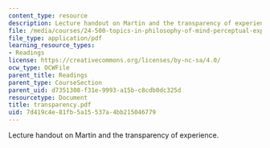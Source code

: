 ```yaml
---
content_type: resource
description: Lecture handout on Martin and the transparency of experience.
file: /media/courses/24-500-topics-in-philosophy-of-mind-perceptual-experience-spring-2007/7d419c4e81fb5a15537a4bb215046779_transparency.pdf
file_type: application/pdf
learning_resource_types:
- Readings
license: https://creativecommons.org/licenses/by-nc-sa/4.0/
ocw_type: OCWFile
parent_title: Readings
parent_type: CourseSection
parent_uid: d7351308-f31e-9993-a15b-c8cdb0dc325d
resourcetype: Document
title: transparency.pdf
uid: 7d419c4e-81fb-5a15-537a-4bb215046779
---
```

Lecture handout on Martin and the transparency of experience.